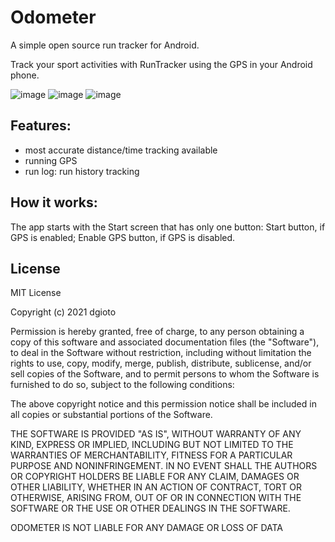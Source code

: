 # Odometer

A simple open source run tracker for Android.

Track your sport activities with RunTracker using the GPS in your Android phone.

![image](https://user-images.githubusercontent.com/59308650/141432845-29228647-f414-4600-91bf-e3c18b475b27.jpg)
![image](https://user-images.githubusercontent.com/59308650/141433374-77b8333d-b0b6-43ce-ac1b-246aba0a6db5.jpg)
![image](https://user-images.githubusercontent.com/59308650/141433383-0549daa9-7218-4a79-a8fc-98b472d94d6e.jpg)



## Features:
- most accurate distance/time tracking available
- running GPS
- run log: run history tracking

## How it works:
The app starts with the Start screen that has only one button:
Start button, if GPS is enabled;
Enable GPS button, if GPS is disabled.

## License
MIT License

Copyright (c) 2021 dgioto

Permission is hereby granted, free of charge, to any person obtaining a copy
of this software and associated documentation files (the "Software"), to deal
in the Software without restriction, including without limitation the rights
to use, copy, modify, merge, publish, distribute, sublicense, and/or sell
copies of the Software, and to permit persons to whom the Software is
furnished to do so, subject to the following conditions:

The above copyright notice and this permission notice shall be included in all
copies or substantial portions of the Software.

THE SOFTWARE IS PROVIDED "AS IS", WITHOUT WARRANTY OF ANY KIND, EXPRESS OR
IMPLIED, INCLUDING BUT NOT LIMITED TO THE WARRANTIES OF MERCHANTABILITY,
FITNESS FOR A PARTICULAR PURPOSE AND NONINFRINGEMENT. IN NO EVENT SHALL THE
AUTHORS OR COPYRIGHT HOLDERS BE LIABLE FOR ANY CLAIM, DAMAGES OR OTHER
LIABILITY, WHETHER IN AN ACTION OF CONTRACT, TORT OR OTHERWISE, ARISING FROM,
OUT OF OR IN CONNECTION WITH THE SOFTWARE OR THE USE OR OTHER DEALINGS IN THE
SOFTWARE.

ODOMETER IS NOT LIABLE FOR ANY DAMAGE OR LOSS OF DATA
